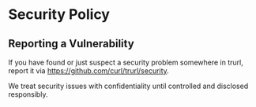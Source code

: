 <!--
Copyright (C) Daniel Stenberg, <daniel@haxx.se>, et al.
SPDX-License-Identifier: curl
-->
# Security Policy

## Reporting a Vulnerability

If you have found or just suspect a security problem somewhere in trurl,
report it via <https://github.com/curl/trurl/security>.

We treat security issues with confidentiality until controlled and disclosed responsibly.
